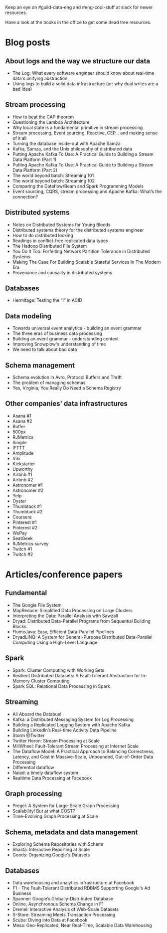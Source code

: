Keep an eye on #guild-data-eng and #eng-cool-stuff at slack for newer resources.

Have a look at the books in the office to get some dead tree resources.

# Blog posts

## About logs and the way we structure our data

- The Log: What every software engineer should know about real-time data's unifying abstraction
- Using logs to build a solid data infrastructure (or: why dual writes are a bad idea)

## Stream processing

- How to beat the CAP theorem
- Questioning the Lambda Architecture
- Why local state is a fundamental primitive in stream processing
- Stream processing, Event sourcing, Reactive, CEP… and making sense of it all
- Turning the database inside-out with Apache Samza
- Kafka, Samza, and the Unix philosophy of distributed data
- Putting Apache Kafka To Use: A Practical Guide to Building a Stream Data Platform (Part 1)
- Putting Apache Kafka To Use: A Practical Guide to Building a Stream Data Platform (Part 2)
- The world beyond batch: Streaming 101
- The world beyond batch: Streaming 102
- Comparing the Dataflow/Beam and Spark Programming Models
- Event sourcing, CQRS, stream processing and Apache Kafka: What’s the connection?
 
## Distributed systems

- Notes on Distributed Systems for Young Bloods
- Distributed systems theory for the distributed systems engineer
- How to do distributed locking
- Readings in conflict-free replicated data types
- The Hadoop Distributed File System
- You Do It Too: Forfeiting Network Partition Tolerance in Distributed Systems
- Making The Case For Building Scalable Stateful Services In The Modern Era
- Provenance and causality in distributed systems

## Databases

- Hermitage: Testing the “I” in ACID

## Data modeling

- Towards universal event analytics - building an event grammar
- The three eras of business data processing
- Building an event grammar - understanding context
- Improving Snowplow's understanding of time
- We need to talk about bad data

## Schema management

- Schema evolution in Avro, Protocol Buffers and Thrift
- The problem of managing schemas
- Yes, Virginia, You Really Do Need a Schema Registry
 
## Other companies' data infrastructures

- Asana #1
- Asana #2
- Buffer
- 500px
- RJMetrics
- Simple
- IFTTT
- Amplitude
- Viki
- Kickstarter
- Upworthy
- Airbnb #1
- Airbnb #2
- Astronomer #1
- Astronomer #2
- Yelp
- Oyster
- Thumbtack #1
- Thumbtack #2
- Coursera
- Pinterest #1
- Pinterest #2
- WePay
- SeatGeek
- RJMetrics survey
- Twitch #1
- Twitch #2
 
# Articles/conference papers

## Fundamental

- The Google File System
- MapReduce: Simplified Data Processing on Large Clusters
- Interpreting the Data: Parallel Analysis with Sawzall
- Dryad: Distributed Data-Parallel Programs from Sequential Building Blocks
- FlumeJava: Easy, Efficient Data-Parallel Pipelines
- DryadLINQ: A System for General-Purpose Distributed Data-Parallel Computing Using a High-Level Language

## Spark

- Spark: Cluster Computing with Working Sets
- Resilient Distributed Datasets: A Fault-Tolerant Abstraction for In-Memory Cluster Computing
- Spark SQL: Relational Data Processing in Spark
 
## Streaming

- All Aboard the Databus!
- Kafka: a Distributed Messaging System for Log Processing
- Building a Replicated Logging System with Apache Kafka
- Building LinkedIn’s Real-time Activity Data Pipeline
- Storm @Twitter
- Twitter Heron: Stream Processing at Scale
- MillWheel: Fault-Tolerant Stream Processing at Internet Scale
- The Dataflow Model: A Practical Approach to Balancing Correctness, Latency, and Cost in Massive-Scale, Unbounded, Out-of-Order Data Processing
- Differential dataflow
- Naiad: a timely dataflow system
- Realtime Data Processing at Facebook
 
## Graph processing

- Pregel: A System for Large-Scale Graph Processing
- Scalability! But at what COST?
- Time-Evolving Graph Processing at Scale
 
## Schema, metadata and data management

- Exploring Schema Repositories with Schemr
- Shasta: Interactive Reporting at Scale
- Goods: Organizing Google's Datasets
 
## Databases

- Data warehousing and analytics infrastructure at Facebook
- F1 - The Fault-Tolerant Distributed RDBMS Supporting Google's Ad Business
- Spanner: Google’s Globally-Distributed Database
- Online, Asynchronous Schema Change in F1
- Dremel: Interactive Analysis of Web-Scale Datasets
- S-Store: Streaming Meets Transaction Processing
- Scuba: Diving into Data at Facebook
- Mesa: Geo-Replicated, Near Real-Time, Scalable Data Warehousing
